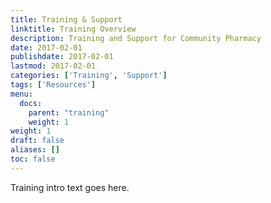 ```yaml
---
title: Training & Support
linktitle: Training Overview
description: Training and Support for Community Pharmacy
date: 2017-02-01
publishdate: 2017-02-01
lastmod: 2017-02-01
categories: ['Training', 'Support']
tags: ['Resources']
menu:
  docs:
    parent: "training"
    weight: 1
weight: 1
draft: false
aliases: []
toc: false
---
```


Training intro text goes here.
